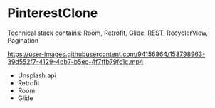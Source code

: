 # PinterestClone
Technical stack contains: Room, Retrofit, Glide, REST, RecyclerView, Pagination

https://user-images.githubusercontent.com/94156864/158798963-39d552f7-4129-4db7-b5ec-4f7ffb79fc1c.mp4

- Unsplash.api
- Retrofit
- Room
- Glide
